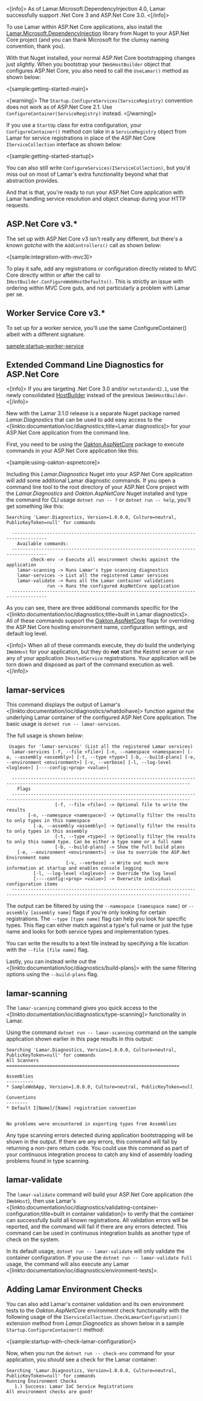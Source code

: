 <!--title:Integration with ASP.Net Core-->

<[info]>
As of Lamar.Microsoft.DependencyInjection 4.0, Lamar successfully support .Net Core 3 and ASP.Net Core 3.0.
<[/info]>

To use Lamar within ASP.Net Core applications, also install the [Lamar.Microsoft.DependencyInjection](https://www.nuget.org/packages/Lamar.Microsoft.DependencyInjection/) library from Nuget to your ASP.Net Core project (and you can thank Microsoft for the clumsy naming convention, thank you).

With that Nuget installed, your normal ASP.Net Core bootstrapping changes just slightly. When you bootstrap your `IWebHostBuilder` object
that configures ASP.Net Core, you also need to call the `UseLamar()` method as shown below:

<[sample:getting-started-main]>

<[warning]>
The `Startup.ConfigureServices(ServiceRegistry)` convention does not work as of ASP.Net Core 2.1. Use `ConfigureContainer(ServiceRegistry)` instead.
<[/warning]>

If you use a `StartUp` class for extra configuration, your `ConfigureContainer()` method *can* take in a `ServiceRegistry` object from Lamar for service registrations in place of the ASP.Net Core `IServiceCollection` interface as shown below:

<[sample:getting-started-startup]>

You can also still write `ConfigureServices(IServiceCollection)`, but you'd miss out on most of Lamar's extra functionality beyond what that abstraction
provides.

And that is that, you're ready to run your ASP.Net Core application with Lamar handling service resolution and object cleanup during your
HTTP requests.

## ASP.Net Core v3.*

The set up with ASP.Net Core v3 isn't really any different, but there's a known *gotcha* with the `AddControllers()` call as shown below:

<[sample:integration-with-mvc3]>

To play it safe, add any registrations or configuration directly related to MVC Core directly within or after the call to `IHostBuilder.ConfigureWebHostDefaults()`. This is strictly an issue with ordering within MVC Core guts, and not particularly a problem with Lamar per se.

## Worker Service Core v3.*

To set up for a worker service, you'll use the same ConfigureContainer() albeit with a different signature.

<sample:startup-worker-service>

## Extended Command Line Diagnostics for ASP.Net Core

<[info]>
If you are targeting .Net Core 3.0 and/or `netstandard2.1`, use the newly consolidated [HostBuilder](https://docs.microsoft.com/en-us/aspnet/core/fundamentals/host/generic-host?view=aspnetcore-3.0) instead of the previous `IWebHostBuilder`.
<[/info]>

New with the Lamar 3.1.0 release is a separate Nuget package named *Lamar.Diagnostics* that can be used to add easy access to the <[linkto:documentation/ioc/diagnostics;title=Lamar diagnostics]> for your ASP.Net Core application from the command line.

First, you need to be using the [Oakton.AspNetCore](https://jasperfx.github.io/oakton/documentation/aspnetcore/) package to execute commands in your ASP.Net Core application like this:

<[sample:using-oakton-aspnetcore]>

Including this *Lamar.Diagnostics* Nuget into your ASP.Net Core application will add some additional Lamar diagnostic commands. If you open a command line tool to the root directory of your ASP.Net Core project
with the *Lamar.Diagnostics* and *Oakton.AspNetCore* Nuget installed and type the command for CLI usage `dotnet run -- ?` or `dotnet run -- help`, you'll get something like this:

```
Searching 'Lamar.Diagnostics, Version=1.0.0.0, Culture=neutral, PublicKeyToken=null' for commands

  -----------------------------------------------------------------------------------
    Available commands:
  -----------------------------------------------------------------------------------
         check-env -> Execute all environment checks against the application
    lamar-scanning -> Runs Lamar's type scanning diagnostics
    lamar-services -> List all the registered Lamar services
    lamar-validate -> Runs all the Lamar container validations
               run -> Runs the configured AspNetCore application
  -----------------------------------------------------------------------------------
```

As you can see, there are three additional commands specific for the <[linkto:documentation/ioc/diagnostics;title=built in Lamar diagnostics]>. All of these commands support the [Oakton.AspNetCore](https://jasperfx.github.io/oakton/documentation/aspnetcore/) flags for overriding the ASP.Net Core hosting environment name, configuration settings, and default log level.

<[info]>
When all of these commands execute, they *do* build the underlying `IWebHost` for your application, but they do **not** start the Kestrel server or run any of your application `IHostedService` registrations. Your application will be 
torn down and disposed as part of the command execution as well.
<[/info]>

## lamar-services 

This command displays the output of Lamar's <[linkto:documentation/ioc/diagnostics/whatdoihave]> function against the underlying Lamar container of the configured ASP.Net Core application. The basic usage is `dotnet run -- lamar-services`.

The full usage is shown below:

```
 Usages for 'lamar-services' (List all the registered Lamar services)
  lamar-services [-f, --file <file>] [-n, --namespace <namespace>] [-a, --assembly <assembly>] [-t, --type <type>] [-b, --build-plans] [-e, --environment <environment>] [-v, --verbose] [-l, --log-level <logleve>] [----config:<prop> <value>]

  ----------------------------------------------------------------------------------------------------------------------------------------
    Flags
  ----------------------------------------------------------------------------------------------------------------------------------------
                  [-f, --file <file>] -> Optional file to write the results
        [-n, --namespace <namespace>] -> Optionally filter the results to only types in this namespace
          [-a, --assembly <assembly>] -> Optionally filter the results to only types in this assembly
                  [-t, --type <type>] -> Optionally filter the results to only this named type. Can be either a type name or a full name
                  [-b, --build-plans] -> Show the full build plans
    [-e, --environment <environment>] -> Use to override the ASP.Net Environment name
                      [-v, --verbose] -> Write out much more information at startup and enables console logging
          [-l, --log-level <logleve>] -> Override the log level
          [----config:<prop> <value>] -> Overwrite individual configuration items
  ----------------------------------------------------------------------------------------------------------------------------------------
```

The output can be filtered by using the `--namespace [namespace name]` or `--assembly [assembly name]` flags if you're only looking for certain registrations.
The `--type [type name]` flag can help you look for specific types. This flag can either match against a type's full name or just the type name and looks for both service types and implementation types.

You can write the results to a text file instead by specifying a file location with the `--file [file name]` flag.

Lastly, you can instead write out the <[linkto:documentation/ioc/diagnostics/build-plans]> with the same filtering options using the `--build-plans` flag.

## lamar-scanning

The `lamar-scanning` command gives you quick access to the <[linkto:documentation/ioc/diagnostics/type-scanning]> functionality in Lamar.

Using the command `dotnet run -- lamar-scanning` command on the sample application shown earlier in this page results in this output:

```
Searching 'Lamar.Diagnostics, Version=1.0.0.0, Culture=neutral, PublicKeyToken=null' for commands
All Scanners
================================================================

Assemblies
----------
* SampleWebApp, Version=1.0.0.0, Culture=neutral, PublicKeyToken=null

Conventions
--------
* Default I[Name]/[Name] registration convention


No problems were encountered in exporting types from Assemblies
```

Any type scanning errors detected during application bootstrapping will be shown in the output. If there are any errors, this command will fail by returning a non-zero
return code. You could use this command as part of your continuous integration process to catch any kind of assembly loading problems found in type scanning.

## lamar-validate

The `lamar-validate` command will build your ASP.Net Core application (the `IWebHost`), then use Lamar's <[linkto:documentation/ioc/diagnostics/validating-container-configuration;title=built in container validation]> to verify
that the container can successfully build all known registrations. All validation errors will be reported, and the command will fail if there are any errors detected. This command can be used in continuous integration builds as another type of check on the system. 

In its default usage, `dotnet run -- lamar-validate` will only validate the container configuration. If you use the `dotnet run -- lamar-validate Full` usage, the command will also execute any Lamar <[linkto:documentation/ioc/diagnostics/environment-tests]>.

## Adding Lamar Environment Checks

You can also add Lamar's container validation and its own environment tests to the *Oakton.AspNetCore* environment check functionality with the following usage of the `IServiceCollection.CheckLamarConfiguration()` extension method from *Lamar.Diagnostics* as shown below
in a sample `Startup.ConfigureContainer()` method:

<[sample:startup-with-check-lamar-configuration]>

Now, when you run the `dotnet run -- check-env` command for your application, you *should* see a check for the Lamar container:

```
Searching 'Lamar.Diagnostics, Version=1.0.0.0, Culture=neutral, PublicKeyToken=null' for commands
Running Environment Checks
   1.) Success: Lamar IoC Service Registrations
All environment checks are good!

```
